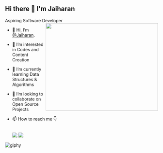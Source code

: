 ## Hi there 👋 I'm Jaiharan

Aspiring Software Developer
<img align="right" width="370" height="290" src="https://www.google.com/url?sa=i&url=https%3A%2F%2Fgiphy.com%2Fexplore%2Fsoftware-engineer&psig=AOvVaw1pcu6e-9pJbr4GeV6b3u7p&ust=1704713162723000&source=images&cd=vfe&opi=89978449&ved=0CBEQjRxqFwoTCJiN5MWVy4MDFQAAAAAdAAAAABAD">
- 👋 Hi, I’m [@Jaiharan](https://jaiharan.github.io/).
- 👀 I’m interested in Codes and Content Creation
- 🌱 I’m currently learning Data Structures & Algorithms
- 💞️ I’m looking to collaborate on Open Source Projects
- 📫 How to reach me 👇

  <br /> [<img src="https://img.shields.io/badge/Twitter-1DA1F2?style=for-the-badge&logo=twitter&logoColor=white" />](https://twitter.com/Jaiharan_725) [<img src="https://img.shields.io/badge/LinkedIn-0077B5?style=for-the-badge&logo=linkedin&logoColor=white" />](https://www.linkedin.com/in/jaiharan-s/)

![giphy](https://github.com/Jaiharan/Jaiharan/assets/136414923/0664709a-1b3d-4d0d-880e-0aa86b3f3ffd)


<!---
Jaiharan/Jaiharan is a ✨ special ✨ repository because its `README.md` (this file) appears on your GitHub profile.
You can click the Preview link to take a look at your changes.
--->
